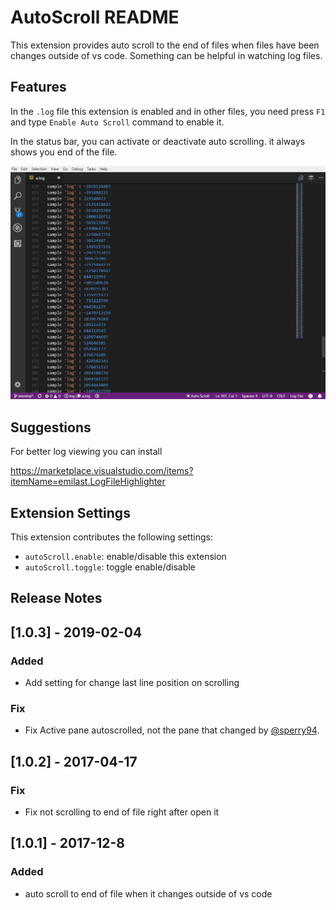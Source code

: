 # AutoScroll README

This extension provides auto scroll to the end of files when files have been changes outside of vs code.
Something can be helpful in watching log files.

## Features

In the `.log` file this extension is enabled and in other files, you need press `F1` and type `Enable Auto Scroll` command to enable it.

In the status bar, you can activate or deactivate auto scrolling. it always shows you end of the file.

![active autoScroll](images/autoscroll.gif)


## Suggestions

For better log viewing you can install

https://marketplace.visualstudio.com/items?itemName=emilast.LogFileHighlighter


## Extension Settings

This extension contributes the following settings:

* `autoScroll.enable`: enable/disable this extension
* `autoScroll.toggle`: toggle enable/disable


## Release Notes

## [1.0.3] - 2019-02-04
### Added
- Add setting for change last line position on scrolling

### Fix
- Fix Active pane autoscrolled, not the pane that changed by [@sperry94](https://github.com/sperry94).

## [1.0.2] - 2017-04-17
### Fix
- Fix not scrolling to end of file right after open it

## [1.0.1] - 2017-12-8
### Added
- auto scroll to end of file when it changes outside of vs code
